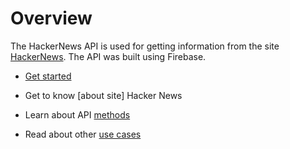 <h1>Overview</h1>

The HackerNews API is used for getting information from the site [HackerNews](https://news.ycombinator.com). The API was built using Firebase. 


* [Get started](https://github.com/myafka/HackerNewsDocs/blob/master/Getting%20started.md)

* Get to know [about site] Hacker News

* Learn about API [methods](https://github.com/myafka/HackerNewsDocs/blob/master/Methods.md)

* Read about other [use cases](https://github.com/myafka/HackerNewsDocs/blob/master/Use%20cases.md)



